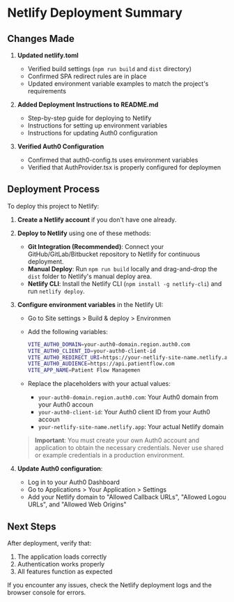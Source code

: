 
# Netlify Deployment Summary

## Changes Made

1. **Updated netlify.toml**

   - Verified build settings (`npm run build` and `dist` directory)
   - Confirmed SPA redirect rules are in place
   - Updated environment variable examples to match the project's requirements

2. **Added Deployment Instructions to README.md**

   - Step-by-step guide for deploying to Netlify
   - Instructions for setting up environment variables
   - Instructions for updating Auth0 configuration

3. **Verified Auth0 Configuration**
   - Confirmed that auth0-config.ts uses environment variables
   - Verified that AuthProvider.tsx is properly configured for deploymen

## Deployment Process

To deploy this project to Netlify:

1. **Create a Netlify account** if you don't have one already.

2. **Deploy to Netlify** using one of these methods:

   - **Git Integration (Recommended)**: Connect your
     GitHub/GitLab/Bitbucket repository to Netlify for continuous
     deployment.
   - **Manual Deploy**: Run `npm run build` locally and drag-and-drop
     the `dist` folder to Netlify's manual deploy area.
   - **Netlify CLI**: Install the Netlify CLI
     (`npm install -g netlify-cli`) and run `netlify deploy`.

3. **Configure environment variables** in the Netlify UI:

   - Go to Site settings > Build & deploy > Environmen
   - Add the following variables:

     ```bash
     VITE_AUTH0_DOMAIN=your-auth0-domain.region.auth0.com
     VITE_AUTH0_CLIENT_ID=your-auth0-client-id
     VITE_AUTH0_REDIRECT_URI=https://your-netlify-site-name.netlify.app
     VITE_AUTH0_AUDIENCE=https://api.patientflow.com
     VITE_APP_NAME=Patient Flow Managemen
     ```

   - Replace the placeholders with your actual values:
     - `your-auth0-domain.region.auth0.com`: Your Auth0 domain from your
       Auth0 accoun
     - `your-auth0-client-id`: Your Auth0 client ID from your Auth0 accoun
     - `your-netlify-site-name.netlify.app`: Your actual Netlify domain

   > **Important**: You must create your own Auth0 account and
   > application to obtain the necessary credentials. Never use shared or
   > example credentials in a production environment.

4. **Update Auth0 configuration**:
   - Log in to your Auth0 Dashboard
   - Go to Applications > Your Application > Settings
   - Add your Netlify domain to "Allowed Callback URLs", "Allowed Logou
     URLs", and "Allowed Web Origins"

## Next Steps

After deployment, verify that:

1. The application loads correctly
2. Authentication works properly
3. All features function as expected

If you encounter any issues, check the Netlify deployment logs and the
browser console for errors.
